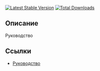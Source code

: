 [![Latest Stable Version](https://poser.pugx.org/yii2module/perfect-code/v/stable.png)](https://packagist.org/packages/yii2module/perfect-code)
[![Total Downloads](https://poser.pugx.org/yii2module/perfect-code/downloads.png)](https://packagist.org/packages/yii2module/perfect-code)

## Описание

Руководство 

## Ссылки

* [Руководство](guide/ru/README.md)
